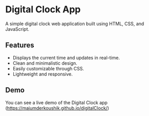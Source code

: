 # Digital Clock App

A simple digital clock web application built using HTML, CSS, and JavaScript.
## Features

- Displays the current time and updates in real-time.
- Clean and minimalistic design.
- Easily customizable through CSS.
- Lightweight and responsive.

## Demo

You can see a live demo of the Digital Clock app (https://majumderkoushik.github.io/digitalClock/)






